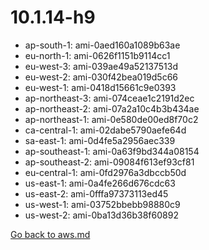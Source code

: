 
 # 10.1.14-h9
- ap-south-1: ami-0aed160a1089b63ae
- eu-north-1: ami-0626f1151b9114cc1
- eu-west-3: ami-039ae49a52137513d
- eu-west-2: ami-030f42bea019d5c66
- eu-west-1: ami-0418d15661c9e0393
- ap-northeast-3: ami-074ceae1c2191d2ec
- ap-northeast-2: ami-07a2a10c4b3b434ae
- ap-northeast-1: ami-0e580de00ed8f70c2
- ca-central-1: ami-02dabe5790aefe64d
- sa-east-1: ami-0d4fe5a2956aec339
- ap-southeast-1: ami-0a63f9bd344a08154
- ap-southeast-2: ami-09084f613ef93cf81
- eu-central-1: ami-0fd2976a3dbccb50d
- us-east-1: ami-0a4fe266d676cdc63
- us-east-2: ami-0fffa97373113ed45
- us-west-1: ami-03752bbebb98880c9
- us-west-2: ami-0ba13d36b38f60892

[Go back to aws.md](../../aws.md) 
